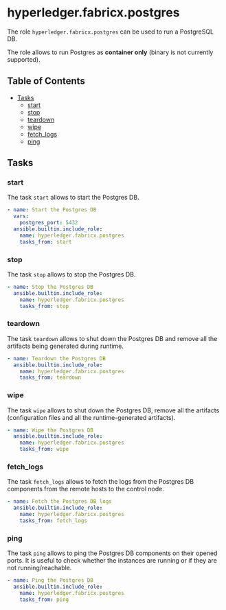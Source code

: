 # hyperledger.fabricx.postgres

The role `hyperledger.fabricx.postgres` can be used to run a PostgreSQL DB.

The role allows to run Postgres as **container only** (binary is not currently supported).

## Table of Contents <!-- omit in toc -->

- [Tasks](#tasks)
  - [start](#start)
  - [stop](#stop)
  - [teardown](#teardown)
  - [wipe](#wipe)
  - [fetch_logs](#fetch_logs)
  - [ping](#ping)

## Tasks

### start

The task `start` allows to start the Postgres DB.

```yaml
- name: Start the Postgres DB
  vars:
    postgres_port: 5432
  ansible.builtin.include_role:
    name: hyperledger.fabricx.postgres
    tasks_from: start
```

### stop

The task `stop` allows to stop the Postgres DB.

```yaml
- name: Stop the Postgres DB
  ansible.builtin.include_role:
    name: hyperledger.fabricx.postgres
    tasks_from: stop
```

### teardown

The task `teardown` allows to shut down the Postgres DB and remove all the artifacts being generated during runtime.

```yaml
- name: Teardown the Postgres DB
  ansible.builtin.include_role:
    name: hyperledger.fabricx.postgres
    tasks_from: teardown
```

### wipe

The task `wipe` allows to shut down the Postgres DB, remove all the artifacts (configuration files and all the runtime-generated artifacts).

```yaml
- name: Wipe the Postgres DB
  ansible.builtin.include_role:
    name: hyperledger.fabricx.postgres
    tasks_from: wipe
```

### fetch_logs

The task `fetch_logs` allows to fetch the logs from the Postgres DB components from the remote hosts to the control node.

```yaml
- name: Fetch the Postgres DB logs
  ansible.builtin.include_role:
    name: hyperledger.fabricx.postgres
    tasks_from: fetch_logs
```

### ping

The task `ping` allows to ping the Postgres DB components on their opened ports. It is useful to check whether the instances are running or if they are not running/reachable.

```yaml
- name: Ping the Postgres DB
  ansible.builtin.include_role:
    name: hyperledger.fabricx.postgres
    tasks_from: ping
```
